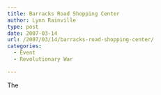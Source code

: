 ```yaml
---
title: Barracks Road Shopping Center
author: Lynn Rainville
type: post
date: 2007-03-14
url: /2007/03/14/barracks-road-shopping-center/
categories:
  - Event
  - Revolutionary War

---
```

The [](http://www.barracksroad.com/ourcommunity.php)

 [1]: http://cvilledave.blogspot.com/2007/01/barracks-road-shopping-center-early.html
